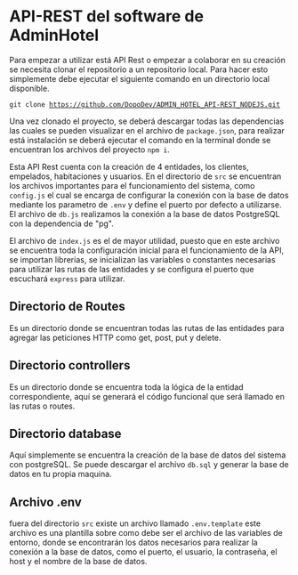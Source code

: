 # API-REST del software de AdminHotel
Para empezar a utilizar está API Rest o empezar a colaborar en su creación se necesita clonar el repositorio a un repositorio local. Para hacer esto simplemente debe ejecutar el siguiente comando en un directorio local disponible.

<code>git clone https://github.com/DopoDev/ADMIN_HOTEL_API-REST_NODEJS.git</code>

Una vez clonado el proyecto, se deberá descargar todas las dependencias las cuales se pueden visualizar en el archivo de <code>package.json</code>, para realizar está instalación se deberá ejecutar el comando en la terminal donde se encuentran los archivos del
proyecto <code>npm i</code>.

Esta API Rest cuenta con la creación de 4 entidades, los clientes, empelados, habitaciones y usuarios. En el directorio de <code>src</code> se encuentran los archivos importantes para el funcionamiento del sistema, como <code>config.js</code> el cual se encarga de
configurar la conexión con la base de datos mediante los parametro de <code>.env</code> y define el puerto por defecto a utilizarse. El archivo de <code>db.js</code> realizamos la conexión a la base de datos PostgreSQL con la dependencia de "pg". 

El archivo de <code>index.js</code> es el de mayor utilidad, puesto que en este archivo se encuentra toda la configuración inicial para el funcionamiento de la API, se importan librerias, se inicializan las variables o constantes necesarias para utilizar las rutas
de las entidades y se configura el puerto que escuchará <code>express</code> para utilizar. 

## Directorio de Routes
Es un directorio donde se encuentran todas las rutas de las entidades para agregar las peticiones HTTP como get, post, put y delete. 

## Directorio controllers
Es un directorio donde se encuentra toda la lógica de la entidad correspondiente, aquí se generará el código funcional que será llamado en las rutas o routes. 

## Directorio database 
Aquí simplemente se encuentra la creación de la base de datos del sistema con postgreSQL. Se puede descargar el archivo <code>db.sql</code> y generar la base de datos en tu propia maquina.

## Archivo .env
fuera del directorio <code>src</code> existe un archivo llamado <code>.env.template</code> este archivo es una plantilla sobre como debe ser el archivo de las variables de entorno, donde se encontrarán los datos necesarios para realizar la conexión a la base de
datos, como el puerto, el usuario, la contraseña, el host y el nombre de la base de datos.
